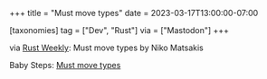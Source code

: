 +++
title = "Must move types"
date = 2023-03-17T13:00:00-07:00

[taxonomies]
tag = ["Dev", "Rust"]
via = ["Mastodon"]
+++

via [Rust Weekly](https://mastodon.social/@rust_discussions/110038080403353550): Must move types by Niko Matsakis

<!-- more -->

Baby Steps: [Must move types](https://smallcultfollowing.com/babysteps/blog/2023/03/16/must-move-types/)

